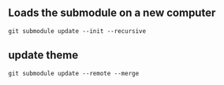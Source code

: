## Loads the submodule on a new computer
```git submodule update --init --recursive```

## update theme
```git submodule update --remote --merge```
